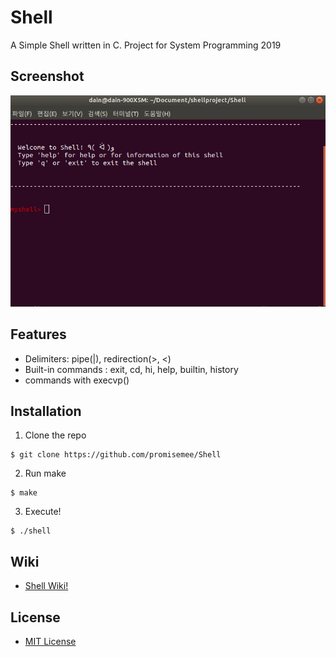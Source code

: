  # Shell
 A Simple Shell written in C. Project for System Programming 2019

## Screenshot
 ![shell](./img/shell.png)


## Features
- Delimiters: pipe(|), redirection(>, <)
- Built-in commands : exit, cd, hi, help, builtin, history
- commands with execvp()

## Installation
1. Clone the repo
```
$ git clone https://github.com/promisemee/Shell
```
2. Run make
```
$ make
```
3. Execute!
```
$ ./shell
```
## Wiki
- [Shell Wiki!](https://github.com/promisemee/Shell.wiki.git)

## License

- [MIT License](https://github.com/promisemee/Shell/blob/master/LICENSE)
